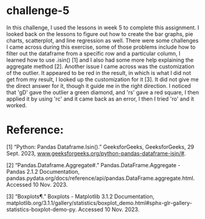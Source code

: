 # challenge-5
In this challenge, I used the lessons in week 5 to complete this assignment. I looked back on the lessons to figure out how to create the bar graphs, pie charts, scatterplot, and line regression as well. There were some challenges I came across during this exercise, some of those problems include how to filter out the dataframe from a specific row and a particular column, I learned how to use .isin() [1] and I also had some more help explaining the aggregate method [2]. Another issue I came across was the customization of the outlier. It appeared to be red in the result, in which is what I did not get from my result, I looked up the customization for it [3]. It did not give me the direct answer for it, though it guide me in the right direction. I noticed that 'gD' gave the outlier a green diamond, and 'rs' gave a red square, I then applied it by using 'rc' and it came back as an error, I then I tried 'ro' and it worked. 

# Reference:
[1] “Python: Pandas Dataframe.Isin().” GeeksforGeeks, GeeksforGeeks, 29 Sept. 2023, www.geeksforgeeks.org/python-pandas-dataframe-isin/#. 

[2] “Pandas.Dataframe.Aggregate#.” Pandas.DataFrame.Aggregate - Pandas 2.1.2 Documentation, pandas.pydata.org/docs/reference/api/pandas.DataFrame.aggregate.html. Accessed 10 Nov. 2023. 

[3] “Boxplots¶.” Boxplots - Matplotlib 3.1.2 Documentation, matplotlib.org/3.1.1/gallery/statistics/boxplot_demo.html#sphx-glr-gallery-statistics-boxplot-demo-py. Accessed 10 Nov. 2023. 
